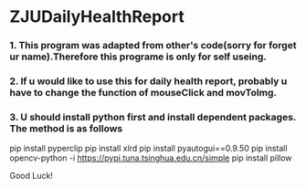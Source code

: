 # ZJUDailyHealthReport
### 1. This program was adapted from other's code(sorry for forget ur name).Therefore this programe is only for self useing.
### 2. If u would like to use this for daily health report, probably u have to change the function of mouseClick and movToImg.
### 3. U should install python first and install dependent packages. The method is as follows
pip install pyperclip
pip install xlrd
pip install pyautogui==0.9.50
pip install opencv-python -i https://pypi.tuna.tsinghua.edu.cn/simple
pip install pillow

Good Luck!
